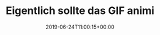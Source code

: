 ---
retweeted: false
source: <a href="https://mobile.twitter.com" rel="nofollow">Twitter Web App</a>
entities:
  hashtags:
  - text: indieweb
    indices:
    - '139'
    - '148'
  symbols: []
  user_mentions: []
  urls:
  - url: https://t.co/HU0X04LjS9
    expanded_url: https://feed.bascht.com/2019/06/24/103/
    display_url: feed.bascht.com/2019/06/24/103/
    indices:
    - '150'
    - '173'
display_text_range:
- '0'
- '173'
favorite_count: '2'
id_str: '1143111589815562240'
truncated: false
retweet_count: '0'
id: '1143111589815562240'
possibly_sensitive: false
created_at: Mon Jun 24 11:00:15 +0000 2019
favorited: false
full_text: 'Eigentlich sollte das GIF animiert &amp; der Status-Post verlinkt sein,
  aber immerhin hat das Cross-Posting zu Twitter schon mal geklappt. #indieweb'
lang: de
quote_url: https://feed.bascht.com/2019/06/24/103/
tags:
- indieweb
- pesos:twitter
date: '2019-06-24T11:00:15+00:00'
src: https://twitter.com/bascht/status/1143111589815562240
original_url: https://twitter.com/bascht/status/1143111589815562240
type: twitter_tweet
text: 'Eigentlich sollte das GIF animiert &amp; der Status-Post verlinkt sein, aber
  immerhin hat das Cross-Posting zu Twitter schon mal geklappt. #indieweb'
title: Eigentlich sollte das GIF animi

---